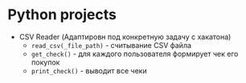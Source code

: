 # Python projects
* CSV Reader (Адаптировн под конкретную задачу с хакатона)
  + `read_csv(_file_path)` - считывание CSV файла
  + `get_check()` - для каждого пользователя формирует чек его покупок
  + `print_check()` - выводит все чеки
